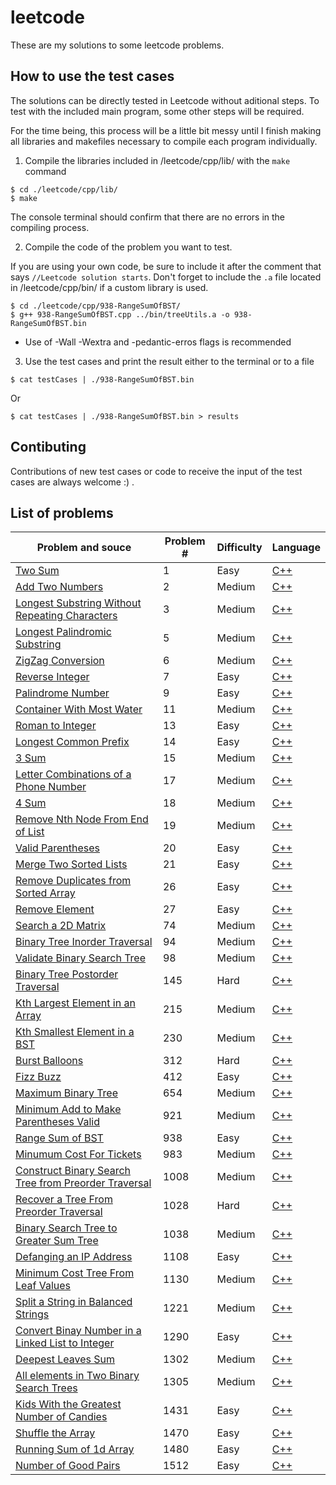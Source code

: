 # leetcode

These are my solutions to some leetcode problems.

## How to use the test cases

The solutions can be directly tested in Leetcode without aditional steps. To test with the included main program, some other steps will be required.

For the time being, this process will be a little bit messy until I finish making all libraries and makefiles necessary to compile each program individually.

1. Compile the libraries included in /leetcode/cpp/lib/ with the `make` command

```
$ cd ./leetcode/cpp/lib/
$ make
```

The console terminal should confirm that there are no errors in the compiling process.

2. Compile the code of the problem you want to test.

If you are using your own code, be sure to include it after the comment that says `//Leetcode solution starts`.
Don't forget to include the `.a` file located in /leetcode/cpp/bin/ if a custom library is used.

```
$ cd ./leetcode/cpp/938-RangeSumOfBST/
$ g++ 938-RangeSumOfBST.cpp ../bin/treeUtils.a -o 938-RangeSumOfBST.bin
```

-   Use of -Wall -Wextra and -pedantic-erros flags is recommended

3. Use the test cases and print the result either to the terminal or to a file

```
$ cat testCases | ./938-RangeSumOfBST.bin
```

Or

```
$ cat testCases | ./938-RangeSumOfBST.bin > results
```

## Contibuting

Contributions of new test cases or code to receive the input of the test cases are always welcome :) .

## List of problems

| Problem and souce                                                                                                                           | Problem # | Difficulty | Language                                                                                                          |
| ------------------------------------------------------------------------------------------------------------------------------------------- | --------- | ---------- | ----------------------------------------------------------------------------------------------------------------- |
| [Two Sum](https://leetcode.com/problems/two-sum/)                                                                                           | 1         | Easy       | [C++](leetcode/cpp/1-TwoSum/1-TwoSum.cpp)                                                                         |
| [Add Two Numbers](https://leetcode.com/problems/add-two-numbers/)                                                                           | 2         | Medium     | [C++](leetcode/cpp/2-AddTwoNumbers/2-AddTwoNumbers.cpp)                                                           |
| [Longest Substring Without Repeating Characters](https://leetcode.com/problems/longest-substring-without-repeating-characters/)             | 3         | Medium     | [C++](leetcode/cpp/3-LongestSubstringWithoutRepeatingCharacters/3-LongestSubstringWithoutRepeatingCharacters.cpp) |
| [Longest Palindromic Substring](https://leetcode.com/problems/longest-palindromic-substring/)                                               | 5         | Medium     | [C++](leetcode/cpp/5-LongestPalindromicSubstring/5-LongestPalindromicSubstring.cpp)                               |
| [ZigZag Conversion](https://leetcode.com/problems/zigzag-conversion/)                                                                       | 6         | Medium     | [C++](leetcode/cpp/6-ZigZagConversion/6-ZigZagConversion.cpp)                                                     |
| [Reverse Integer](https://leetcode.com/problems/reverse-integer/)                                                                           | 7         | Easy       | [C++](leetcode/cpp/7-ReverseInteger/7-ReverseInteger.cpp)                                                         |
| [Palindrome Number](https://leetcode.com/problems/palindrome-number/)                                                                       | 9         | Easy       | [C++](leetcode/cpp/9-PalindromeNumber/9-PalindromeNumber.cpp)                                                     |
| [Container With Most Water](https://leetcode.com/problems/container-with-most-water/)                                                       | 11        | Medium     | [C++](leetcode/cpp/11-ContainerWithMostWater/11-ContainerWithMostWater.cpp)                                       |
| [Roman to Integer](https://leetcode.com/problems/roman-to-integer/)                                                                         | 13        | Easy       | [C++](leetcode/cpp/13-RomanToInteger/13-RomanToInteger.cpp)                                                       |
| [Longest Common Prefix](https://leetcode.com/problems/longest-common-prefix/)                                                               | 14        | Easy       | [C++](leetcode/cpp/14-LongestCommonPrefix/14-LongestCommonPrefix.cpp)                                             |
| [3 Sum](https://leetcode.com/problems/3sum/)                                                                                                | 15        | Medium     | [C++](leetcode/cpp/15-3Sum/15-3Sum.cpp)                                                                           |
| [Letter Combinations of a Phone Number](https://leetcode.com/problems/letter-combinations-of-a-phone-number/)                               | 17        | Medium     | [C++](leetcode/cpp/17-LetterCombinationsOfAPhoneNumber/17-LetterCombinationsOfAPhoneNumber.cpp)                   |
| [4 Sum](https://leetcode.com/problems/4sum/)                                                                                                | 18        | Medium     | [C++](leetcode/cpp/18-4Sum/18-4Sum.cpp)                                                                           |
| [Remove Nth Node From End of List](https://leetcode.com/problems/remove-nth-node-from-end-of-list/)                                         | 19        | Medium     | [C++](leetcode/cpp/19-RemoveNthNodeFromEndOfList/19-RemoveNthNodeFromEndOfList.cpp)                               |
| [Valid Parentheses](https://leetcode.com/problems/valid-parentheses/)                                                                       | 20        | Easy       | [C++](leetcode/cpp/20-ValidParentheses/20-ValidParentheses.cpp)                                                   |
| [Merge Two Sorted Lists](https://leetcode.com/problems/merge-two-sorted-lists/)                                                             | 21        | Easy       | [C++](leetcode/cpp/21-MergeTwoSortedLists/21-MergeTwoSortedLists.cpp)                                             |
| [Remove Duplicates from Sorted Array](https://leetcode.com/problems/remove-duplicates-from-sorted-array/)                                   | 26        | Easy       | [C++](leetcode/cpp/26-RemoveDuplicatesFromSortedArray/26-RemoveDuplicatesFromSortedArray.cpp)                     |
| [Remove Element](https://leetcode.com/problems/remove-element/)                                                                             | 27        | Easy       | [C++](leetcode/cpp/27-RemoveElement/27-RemoveElement.cpp)                                                         |
| [Search a 2D Matrix](https://leetcode.com/problems/search-a-2d-matrix/)                                                                     | 74        | Medium     | [C++](leetcode/cpp/74-SearchA2DMatrix/74-SearchA2DMatrix.cpp)                                                     |
| [Binary Tree Inorder Traversal](https://leetcode.com/problems/binary-tree-inorder-traversal/)                                               | 94        | Medium     | [C++](leetcode/cpp/p94/p94.cpp)                                                                                   |
| [Validate Binary Search Tree](https://leetcode.com/problems/validate-binary-search-tree/)                                                   | 98        | Medium     | [C++](leetcode/cpp/98-ValidateBinarySearchTree/98-ValidateBinarySearchTree.cpp)                                   |
| [Binary Tree Postorder Traversal](https://leetcode.com/problems/binary-tree-postorder-traversal/)                                           | 145       | Hard       | [C++](leetcode/cpp/p145/p145.cpp)                                                                                 |
| [Kth Largest Element in an Array](https://leetcode.com/problems/kth-largest-element-in-an-array/)                                           | 215       | Medium     | [C++](leetcode/cpp/215-KthLargestElementInAnArray/215-KthLargestElementInAnArray.cpp)                             |
| [Kth Smallest Element in a BST](https://leetcode.com/problems/kth-smallest-element-in-a-bst/)                                               | 230       | Medium     | [C++](leetcode/cpp/p230/p230.cpp)                                                                                 |
| [Burst Balloons](https://leetcode.com/problems/burst-balloons/)                                                                             | 312       | Hard       | [C++](leetcode/cpp/312-BurstBalloons/312-BurstBalloons.cpp)                                                       |
| [Fizz Buzz](https://leetcode.com/problems/fizz-buzz/)                                                                                       | 412       | Easy       | [C++](leetcode/cpp/p412/p412.cpp)                                                                                 |
| [Maximum Binary Tree](https://leetcode.com/problems/maximum-binary-tree/)                                                                   | 654       | Medium     | [C++](leetcode/cpp/654-MaximumBinaryTree/654-MaximumBinaryTree.cpp)                                               |
| [Minimum Add to Make Parentheses Valid](https://leetcode.com/problems/minimum-add-to-make-parentheses-valid/)                               | 921       | Medium     | [C++](leetcode/cpp/p921/p921.cpp)                                                                                 |
| [Range Sum of BST](https://leetcode.com/problems/range-sum-of-bst/)                                                                         | 938       | Easy       | [C++](leetcode/cpp/938-RangeSumOfBST/938-RangeSumOfBST.cpp)                                                       |
| [Minumum Cost For Tickets](https://leetcode.com/problems/minimum-cost-for-tickets/)                                                         | 983       | Medium     | [C++](leetcode/cpp/983-MinimumCostForTickets/983-MinimumCostForTickets.cpp)                                       |
| [Construct Binary Search Tree from Preorder Traversal](https://leetcode.com/problems/construct-binary-search-tree-from-preorder-traversal/) | 1008      | Medium     | [C++](leetcode/cpp/p1008/p1008.cpp)                                                                               |
| [Recover a Tree From Preorder Traversal](https://leetcode.com/problems/recover-a-tree-from-preorder-traversal/)                             | 1028      | Hard       | [C++](leetcode/cpp/1028-RecoverATreeFromPreorderTraversal/1028-RecoverATreeFromPreorderTraversal.cpp)             |
| [Binary Search Tree to Greater Sum Tree](https://leetcode.com/problems/binary-search-tree-to-greater-sum-tree/)                             | 1038      | Medium     | [C++](leetcode/cpp/1038-BinarySearchTreeToGreaterSumTree/1038-BinarySearchTreeToGreaterSumTree.cpp)               |
| [Defanging an IP Address](https://leetcode.com/problems/defanging-an-ip-address/)                                                           | 1108      | Easy       | [C++](leetcode/cpp/p1108/p1108.cpp)                                                                               |
| [Minimum Cost Tree From Leaf Values](https://leetcode.com/problems/minimum-cost-tree-from-leaf-values/)                                     | 1130      | Medium     | [C++](leetcode/cpp/1130-MinimumCostTreeFromLeafValues/1130-MinimumCostTreeFromLeafValues.cpp)                     |
| [Split a String in Balanced Strings](https://leetcode.com/problems/split-a-string-in-balanced-strings/)                                     | 1221      | Medium     | [C++](leetcode/cpp/1221-SplitAStringInBalancedStrings/1221-SplitAStringInBalancedStrings.cpp)                     |
| [Convert Binay Number in a Linked List to Integer](https://leetcode.com/problems/convert-binary-number-in-a-linked-list-to-integer/)        | 1290      | Easy       | [C++](leetcode/cpp/p1290/p1290.cpp)                                                                               |
| [Deepest Leaves Sum](https://leetcode.com/problems/deepest-leaves-sum/)                                                                     | 1302      | Medium     | [C++](leetcode/cpp/1302-DeepestLeavesSum/1302-DeepestLeavesSum.cpp)                                               |
| [All elements in Two Binary Search Trees](https://leetcode.com/problems/all-elements-in-two-binary-search-trees/)                           | 1305      | Medium     | [C++](leetcode/cpp/p1305/p1305.cpp)                                                                               |
| [Kids With the Greatest Number of Candies](https://leetcode.com/problems/kids-with-the-greatest-number-of-candies/)                         | 1431      | Easy       | [C++](leetcode/cpp/p1431/p1431.cpp)                                                                               |
| [Shuffle the Array](https://leetcode.com/problems/shuffle-the-array/)                                                                       | 1470      | Easy       | [C++](leetcode/cpp/p1470/p1470.cpp)                                                                               |
| [Running Sum of 1d Array](https://leetcode.com/problems/running-sum-of-1d-array/)                                                           | 1480      | Easy       | [C++](leetcode/cpp/p1480/p1480.cpp)                                                                               |
| [Number of Good Pairs](https://leetcode.com/problems/number-of-good-pairs/)                                                                 | 1512      | Easy       | [C++](leetcode/cpp/1512-NumberOfGoodPairs/1512-NumberOfGoodPairs.cpp)                                             |
